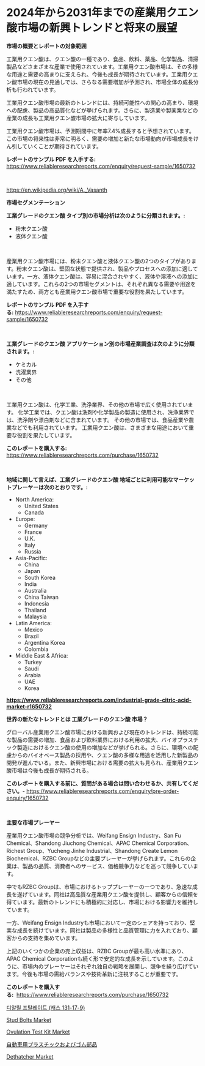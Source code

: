 <p><h1>2024年から2031年までの産業用クエン酸市場の新興トレンドと将来の展望</h1></p><p><strong>市場の概要とレポートの対象範囲</strong></p>
<p><p>工業用クエン酸は、クエン酸の一種であり、食品、飲料、薬品、化学製品、清掃製品などさまざまな産業で使用されています。工業用クエン酸市場は、その多様な用途と需要の高まりに支えられ、今後も成長が期待されています。工業用クエン酸市場の現在の見通しでは、さらなる需要増加が予測され、市場全体の成長分析も行われています。</p><p>工業用クエン酸市場の最新のトレンドには、持続可能性への関心の高まり、環境への配慮、製品の高品質化などが挙げられます。さらに、製造業や製薬業などの産業の成長も工業用クエン酸市場の拡大に寄与しています。</p><p>工業用クエン酸市場は、予測期間中に年率7.4%成長すると予想されています。この市場の将来性は非常に明るく、需要の増加と新たな市場動向が市場成長をけん引していくことが期待されています。</p></p>
<p><strong>レポートのサンプル PDF を入手する:</strong> <a href="https://www.reliableresearchreports.com/enquiry/request-sample/1650732">https://www.reliableresearchreports.com/enquiry/request-sample/1650732</a></p>
<p>&nbsp;</p>
<p><a href="https://en.wikipedia.org/wiki/A._Vasanth">https://en.wikipedia.org/wiki/A._Vasanth</a></p>
<p><strong>市場セグメンテーション</strong></p>
<p><strong>工業グレードのクエン酸 タイプ別の市場分析は次のように分類されます。:</strong></p>
<p><ul><li>粉末クエン酸</li><li>液体クエン酸</li></ul></p>
<p>&nbsp;</p>
<p><p>産業用クエン酸市場には、粉末クエン酸と液体クエン酸の2つのタイプがあります。粉末クエン酸は、堅固な状態で提供され、製品やプロセスへの添加に適しています。一方、液体クエン酸は、容易に混合されやすく、液体や溶液への添加に適しています。これらの2つの市場セグメントは、それぞれ異なる需要や用途を満たすため、両方とも産業用クエン酸市場で重要な役割を果たしています。</p></p>
<p><strong>レポートのサンプル PDF を入手する:</strong>&nbsp;<a href="https://www.reliableresearchreports.com/enquiry/request-sample/1650732">https://www.reliableresearchreports.com/enquiry/request-sample/1650732</a></p>
<p>&nbsp;</p>
<p><strong> 工業グレードのクエン酸 アプリケーション別の市場産業調査は次のように分類されます。:</strong></p>
<p><ul><li>ケミカル</li><li>洗濯業界</li><li>その他</li></ul></p>
<p>&nbsp;</p>
<p><p>工業用クエン酸は、化学工業、洗浄業界、その他の市場で広く使用されています。 化学工業では、クエン酸は洗剤や化学製品の製造に使用され、洗浄業界では、洗浄剤や漂白剤などに含まれています。 その他の市場では、食品産業や農業などでも利用されています。 工業用クエン酸は、さまざまな用途において重要な役割を果たしています。</p></p>
<p><strong>このレポートを購入する:</strong>&nbsp; <a href="https://www.reliableresearchreports.com/purchase/1650732">https://www.reliableresearchreports.com/purchase/1650732</a></p>
<p>&nbsp;</p>
<p><strong>地域に関して言えば、工業グレードのクエン酸 地域ごとに利用可能なマーケットプレーヤーは次のとおりです。:</strong></p>
<p><ul>
    <li>
        North America:
        <ul>
            <li>United States</li>
            <li>Canada</li>
        </ul>
    </li>
    <li>
        Europe:
        <ul>
            <li>Germany</li>
            <li>France</li>
            <li>U.K.</li>
            <li>Italy</li>
            <li>Russia</li>
        </ul>
    </li>
    <li>
        Asia-Pacific:
        <ul>
            <li>China</li>
            <li>Japan</li>
            <li>South Korea</li>
            <li>India</li>
            <li>Australia</li>
            <li>China Taiwan</li>
            <li>Indonesia</li>
            <li>Thailand</li>
            <li>Malaysia</li>
        </ul>
    </li>
    <li>
        Latin America:
        <ul>
            <li>Mexico</li>
            <li>Brazil</li>
            <li>Argentina Korea</li>
            <li>Colombia</li>
        </ul>
    </li>
    <li>
        Middle East & Africa:
        <ul>
            <li>Turkey</li>
            <li>Saudi</li>
            <li>Arabia</li>
            <li>UAE</li>
            <li>Korea</li>
        </ul>
    </li>
    </ul></p>
<p><strong><a href="https://www.reliableresearchreports.com/industrial-grade-citric-acid-market-r1650732">https://www.reliableresearchreports.com/industrial-grade-citric-acid-market-r1650732</a></strong>&nbsp;</p>
<p><strong>世界の新たなトレンドとは 工業グレードのクエン酸 市場？</strong></p>
<p><p>グローバル産業用クエン酸市場における新興および現在のトレンドは、持続可能な製品の需要の増加、食品および飲料業界における利用の拡大、バイオプラスチック製造におけるクエン酸の使用の増加などが挙げられる。さらに、環境への配慮からのバイオベース製品の採用や、クエン酸の多様な用途を活用した新製品の開発が進んでいる。また、新興市場における需要の拡大も見られ、産業用クエン酸市場は今後も成長が期待される。</p></p>
<p><strong>このレポートを購入する前に、質問がある場合は問い合わせるか、共有してください。</strong>- <a href="https://www.reliableresearchreports.com/enquiry/pre-order-enquiry/1650732">https://www.reliableresearchreports.com/enquiry/pre-order-enquiry/1650732</a></p>
<p>&nbsp;</p>
<p><strong>主要な市場プレーヤー</strong></p>
<p><p>産業用クエン酸市場の競争分析では、Weifang Ensign Industry、San Fu Chemical、Shandong Jiuchong Chemical、APAC Chemical Corporation、Richest Group、Yucheng Jinhe Industrial、Shandong Create Lemon Biochemical、RZBC Groupなどの主要プレーヤーが挙げられます。これらの企業は、製品の品質、消費者へのサービス、価格競争力などを巡って競争しています。</p><p>中でもRZBC Groupは、市場におけるトッププレーヤーの一つであり、急速な成長を遂げています。同社は高品質な産業用クエン酸を提供し、顧客からの信頼を得ています。最新のトレンドにも積極的に対応し、市場における影響力を維持しています。</p><p>一方、Weifang Ensign Industryも市場において一定のシェアを持っており、堅実な成長を続けています。同社は製品の多様性と品質管理に力を入れており、顧客からの支持を集めています。</p><p>上記のいくつかの企業の売上収益は、RZBC Groupが最も高い水準にあり、APAC Chemical Corporationも続く形で安定的な成長を示しています。このように、市場内のプレーヤーはそれぞれ独自の戦略を展開し、競争を繰り広げています。今後も市場の需給バランスや技術革新に注視することが重要です。</p></p>
<p><strong>このレポートを購入する:</strong>&nbsp;&nbsp;<a href="https://www.reliableresearchreports.com/purchase/1650732">https://www.reliableresearchreports.com/purchase/1650732</a></p>
<p><p><a href="https://github.com/vdhdwjyp90142/Market-Research-Report-List-2/blob/main/4825535148965.md">디알릴 프탈레이트 (캐스 131-17-9)</a></p><p><a href="https://github.com/EveKerluke2023/Market-Research-Report-List-1/blob/main/stud-bolts-market.md">Stud Bolts Market</a></p><p><a href="https://github.com/angeliabkratze/Market-Research-Report-List-1/blob/main/ovulation-test-kit-market.md">Ovulation Test Kit Market</a></p><p><a href="https://github.com/ycmtqqhvk3273/Market-Research-Report-List-2/blob/main/1482111141076.md">自動車用プラスチックおよびゴム部品</a></p><p><a href="https://issuu.com/reportprime-2/docs/dethatcher-market-size-2030.pptx">Dethatcher Market</a></p></p>